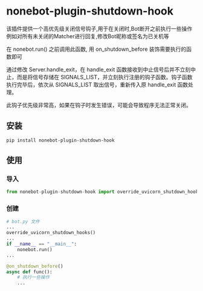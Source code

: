 # nonebot-plugin-shutdown-hook

该插件提供一个高优先级关闭信号钩子,用于在关闭时,Bot断开之前执行一些操作
例如对所有未关闭的Matcher进行回复,修改Bot昵称或签名为已关机等

在 nonebot.run() 之前调用此函数, 用 on_shutdown_before 装饰需要执行的函数即可

通过修改 Server.handle_exit，在 handle_exit 函数接收到中止信号后并不立刻中止，而是将信号存储在 SIGNALS_LIST，并立刻执行注册的钩子函数。钩子函数执行完毕后，依次从 SIGNALS_LIST 取出信号，重新传入原 handle_exit 函数处理。

此钩子优先级非常高，如果在钩子时发生错误，可能会导致程序无法正常关闭。

## 安装

```shell
pip install nonebot-plugin-shutdown-hook
```

## 使用

### 导入

```python
from nonebot-plugin-shutdown-hook import override_uvicorn_shutdown_hooks, on_shutdown_before
```

### 创建


```python
# bot.py 文件
...
override_uvicorn_shutdown_hooks()
...
if __name__ == "__main__":
    nonebot.run()
...
```


```python
@on_shutdown_before()
async def func():
    # 执行一些操作
    ...
```
